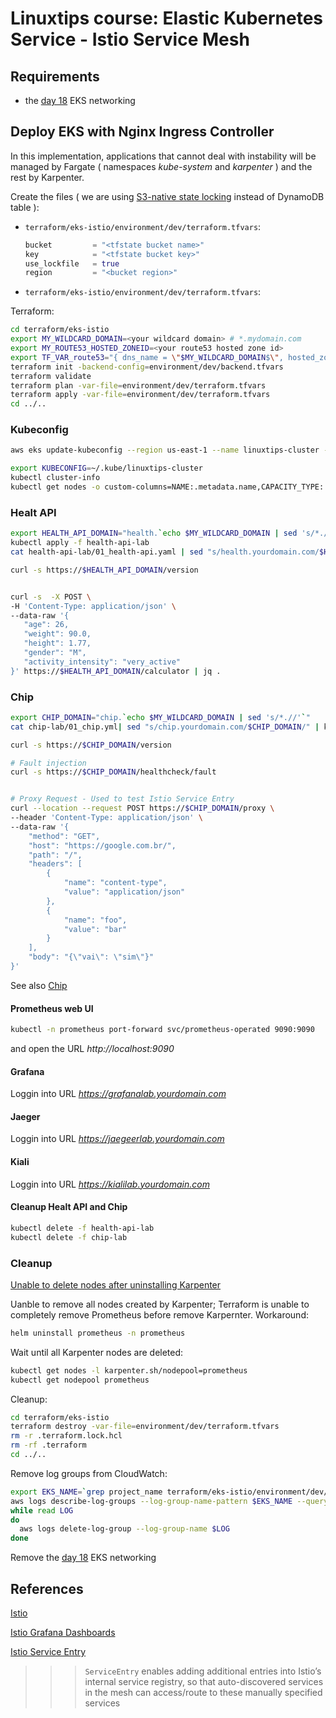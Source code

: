 # Linuxtips course: Elastic Kubernetes Service - Istio Service Mesh

## Requirements

* the [day 18](../day18/README.md) EKS networking

## Deploy EKS with Nginx Ingress Controller

In this implementation, applications that cannot deal with instability will be managed by Fargate ( namespaces _kube-system_ and _karpenter_ ) ​​and the rest by Karpenter.

Create the files ( we are using [S3-native state locking](https://github.com/hashicorp/terraform/pull/35661) instead of DynamoDB table ):
* `terraform/eks-istio/environment/dev/terraform.tfvars`:
  ```tf
  bucket         = "<tfstate bucket name>"
  key            = "<tfstate bucket key>"
  use_lockfile   = true
  region         = "<bucket region>"
  ```
* `terraform/eks-istio/environment/dev/terraform.tfvars`:

Terraform:

```bash
cd terraform/eks-istio
export MY_WILDCARD_DOMAIN=<your wildcard domain> # *.mydomain.com
export MY_ROUTE53_HOSTED_ZONEID=<your route53 hosted zone id>
export TF_VAR_route53="{ dns_name = \"$MY_WILDCARD_DOMAIN$\", hosted_zone = \"$MY_ROUTE53_HOSTED_ZONEID\" }"
terraform init -backend-config=environment/dev/backend.tfvars
terraform validate
terraform plan -var-file=environment/dev/terraform.tfvars
terraform apply -var-file=environment/dev/terraform.tfvars
cd ../..
```

### Kubeconfig

```bash
aws eks update-kubeconfig --region us-east-1 --name linuxtips-cluster --kubeconfig ~/.kube/linuxtips-cluster --alias linuxtips-cluster

export KUBECONFIG=~/.kube/linuxtips-cluster
kubectl cluster-info 
kubectl get nodes -o custom-columns=NAME:.metadata.name,CAPACITY_TYPE:.metadata.labels.capacity/type,ARCH:.metadata.labels.capacity/arch,OS::.metadata.labels.capacity/os
```

### Healt API

```bash
export HEALTH_API_DOMAIN="health.`echo $MY_WILDCARD_DOMAIN | sed 's/*.//'`"
kubectl apply -f health-api-lab
cat health-api-lab/01_health-api.yaml | sed "s/health.yourdomain.com/$HEALTH_API_DOMAIN/" | kubectl apply -f -

curl -s https://$HEALTH_API_DOMAIN/version


curl -s  -X POST \
-H 'Content-Type: application/json' \
--data-raw '{ 
   "age": 26,
   "weight": 90.0,
   "height": 1.77,
   "gender": "M", 
   "activity_intensity": "very_active"
}' https://$HEALTH_API_DOMAIN/calculator | jq .
```

### Chip

```bash
export CHIP_DOMAIN="chip.`echo $MY_WILDCARD_DOMAIN | sed 's/*.//'`"
cat chip-lab/01_chip.yml| sed "s/chip.yourdomain.com/$CHIP_DOMAIN/" | kubectl apply -f -

curl -s https://$CHIP_DOMAIN/version

# Fault injection
curl -s https://$CHIP_DOMAIN/healthcheck/fault


# Proxy Request - Used to test Istio Service Entry
curl --location --request POST https://$CHIP_DOMAIN/proxy \
--header 'Content-Type: application/json' \
--data-raw '{
    "method": "GET",
    "host": "https://google.com.br/",
    "path": "/",
    "headers": [
        {
            "name": "content-type",
            "value": "application/json"
        },
        {
            "name": "foo",
            "value": "bar"
        }
    ],
    "body": "{\"vai\": \"sim\"}"
}' 
```

See also [Chip](https://github.com/msfidelis/chip)

#### Prometheus web UI

```bash
kubectl -n prometheus port-forward svc/prometheus-operated 9090:9090
```

and open the URL _http://localhost:9090_

#### Grafana

Loggin into URL _https://grafanalab.yourdomain.com_

#### Jaeger

Loggin into URL _https://jaegeerlab.yourdomain.com_

#### Kiali

Loggin into URL _https://kialilab.yourdomain.com_

#### Cleanup Healt API and Chip

```bash
kubectl delete -f health-api-lab
kubectl delete -f chip-lab
```

### Cleanup

[Unable to delete nodes after uninstalling Karpenter](https://karpenter.sh/docs/troubleshooting/#unable-to-delete-nodes-after-uninstalling-karpenter)

Uanble to remove all nodes created by Karpenter; Terraform is unable to completely remove Prometheus before remove Karpernter. Workaround:

```bash
helm uninstall prometheus -n prometheus
```

Wait until all Karpenter nodes are deleted:

```bash
kubectl get nodes -l karpenter.sh/nodepool=prometheus
kubectl get nodepool prometheus
```

Cleanup: 

```bash
cd terraform/eks-istio
terraform destroy -var-file=environment/dev/terraform.tfvars
rm -r .terraform.lock.hcl 
rm -rf .terraform
cd ../..
```

Remove log groups from CloudWatch:

```bash
export EKS_NAME=`grep project_name terraform/eks-istio/environment/dev/terraform.tfvars | cut -d"=" -f 2 | sed 's/[" ]//g'`
aws logs describe-log-groups --log-group-name-pattern $EKS_NAME --query 'logGroups[*].logGroupName' --output json | jq -r '.[]' |
while read LOG
do
  aws logs delete-log-group --log-group-name $LOG
done
```

Remove the [day 18](../day18/README.md) EKS networking

## References

[Istio](https://istio.io/latest/docs/overview/what-is-istio/)

[Istio Grafana Dashboards](https://istio.io/latest/docs/ops/integrations/grafana/)

[Istio Service Entry](https://istio.io/latest/docs/reference/config/networking/service-entry/)

>>> `ServiceEntry` enables adding additional entries into Istio’s internal service registry, so that auto-discovered services in the mesh can access/route to these manually specified services
